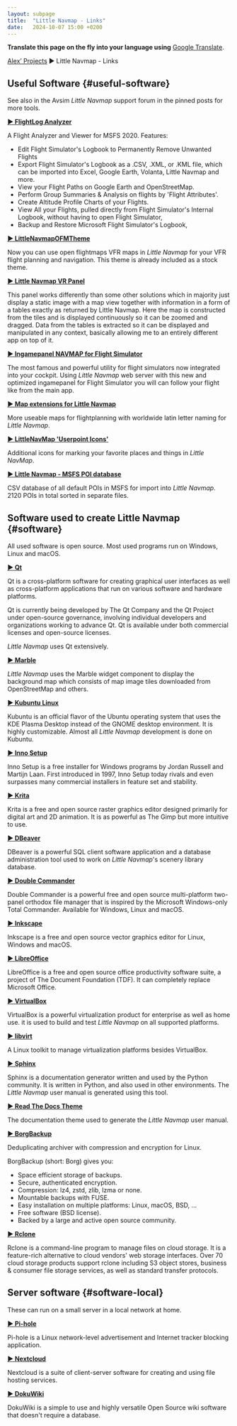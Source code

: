 ```yaml
---
layout: subpage
title:  "Little Navmap - Links"
date:   2024-10-07 15:00 +0200
---
```


**Translate this page on the fly into your language using** [Google Translate](https://translate.google.com/translate?sl=en&u=https%3A%2F%2Falbar965.github.io%2Flinks.html).

[Alex’ Projects](index.html) ► Little Navmap - Links

## Useful Software {#useful-software}

See also in the Avsim *Little Navmap* support forum in the pinned posts for more tools.

[**► FlightLog Analyzer**](https://flightloganalyzer.com/)

A Flight Analyzer and Viewer for MSFS 2020. Features:

* Edit Flight Simulator's Logbook to Permanently Remove Unwanted Flights
* Export Flight Simulator's Logbook as a .CSV, .XML, or .KML file, which can be imported into Excel, Google Earth, Volanta, Little Navmap and more.
* View your Flight Paths on Google Earth and OpenStreetMap.
* Perform Group Summaries & Analysis on flights by 'Flight Attributes'.
* Create Altitude Profile Charts of your Flights.
* View All your Flights, pulled directly from Flight Simulator's Internal Logbook, without having to open Flight Simulator,
* Backup and Restore Microsoft Flight Simulator's Logbook,

[**► LittleNavmapOFMTheme**](https://github.com/AmbitiousPilots/LittleNavmapOFMTheme)

Now you can use open flightmaps VFR maps in *Little Navmap* for your VFR flight planning and navigation. This theme is already included as a stock theme.

[**► Little Navmap VR Panel**](https://flightsim.to/file/43086/little-navmap-vr-panel)

This panel works differently than some other solutions which in majority just display a static image with a map view together with information in a form of a tables exactly as returned by Little Navmap. Here the map is constructed from the tiles and is displayed continuously so it can be zoomed and dragged. Data from the tables is extracted so it can be displayed and manipulated in any context, basically allowing me to an entirely different app on top of it.

[**► Ingamepanel NAVMAP for Flight Simulator**](https://flightsimulator.me/simulators/flight-simulator/panels/105-ingamepanel-navmap-for-flight-simulator)

The most famous and powerful utility for flight simulators now integrated into your cockpit.
Using *Little Navmap* web server with this new and optimized ingamepanel for Flight Simulator you will can follow your flight like from the main app.

[**► Map extensions for Little Navmap**](https://flightsim.to/file/6411/map-extensions-for-little-navmap-lnm)

More useable maps for flightplanning with worldwide latin letter naming for *Little Navmap*.

[**► LittleNavMap 'Userpoint Icons'**](https://flightsim.to/file/23181/littlenavmap-userpoint-icons)

Additional icons for marking your favorite places and things in *Little NavMap*.

[**► Little Navmap - MSFS POI database**](https://flightsim.to/file/81114/littlenavmap-msfs-poi-s)

CSV database of all default POIs in MSFS for import into *Little Navmap*. 2120 POIs in total sorted in separate files.

## Software used to create Little Navmap {#software}

All used software is open source. Most used programs run on Windows, Linux and macOS.

[**► Qt**](https://https://www.qt.io/)

Qt is a cross-platform software for creating graphical user interfaces as well as cross-platform applications that run on various software and hardware platforms.

Qt is currently being developed by The Qt Company and the Qt Project under open-source governance, involving individual developers and organizations working to advance Qt. Qt is available under both commercial licenses and open-source licenses.

*Little Navmap* uses Qt extensively.

[**► Marble**](https://marble.kde.org/)

*Little Navmap* uses the Marble widget component to display the background map which consists of map image tiles downloaded from OpenStreetMap and others.

[**► Kubuntu Linux**](https://kubuntu.org/)

Kubuntu is an official flavor of the Ubuntu operating system that uses the KDE Plasma Desktop
instead of the GNOME desktop environment. It is highly customizable. Almost all *Little Navmap* development is done on Kubuntu.

[**► Inno Setup**](https://jrsoftware.org/isinfo.php)

Inno Setup is a free installer for Windows programs by Jordan Russell and Martijn Laan. First introduced in 1997, Inno Setup today rivals and even surpasses many commercial installers in feature set and stability.

[**► Krita**](https://krita.org/)

Krita is a free and open source raster graphics editor designed primarily for digital art and 2D
animation. It is as powerful as The Gimp but more intuitive to use.

[**► DBeaver**](https://dbeaver.io/)

DBeaver is a powerful SQL client software application and a database administration tool used to
work on *Little Navmap*'s scenery library database.

[**► Double Commander**](https://doublecmd.sourceforge.io/)

Double Commander is a powerful free and open source multi-platform two-panel orthodox file manager that is
inspired by the Microsoft Windows-only Total Commander. Available for Windows, Linux and macOS.

[**► Inkscape**](https://inkscape.org/)

Inkscape is a free and open source vector graphics editor for Linux, Windows and macOS.

[**► LibreOffice**](https://www.libreoffice.org/)

LibreOffice is a free and open source office productivity software suite, a project of The Document
Foundation (TDF). It can completely replace Microsoft Office.

[**► VirtualBox**](https://www.virtualbox.org/)

VirtualBox is a powerful virtualization product for enterprise as well as home use. it is used to
build and test *Little Navmap* on all supported platforms.

[**► libvirt**](https://libvirt.org/)

A Linux toolkit to manage virtualization platforms besides VirtualBox.

[**► Sphinx**](https://www.sphinx-doc.org)

Sphinx is a documentation generator written and used by the Python community.
It is written in Python, and also used in other environments.
The *Little Navmap* user manual is generated using this tool.

[**► Read The Docs Theme**](https://github.com/rtfd/sphinx_rtd_theme/)

The documentation theme used to generate the *Little Navmap* user manual.

[**► BorgBackup**](https://www.borgbackup.org/)

Deduplicating archiver with compression and encryption for Linux.

BorgBackup (short: Borg) gives you:

- Space efficient storage of backups.
- Secure, authenticated encryption.
- Compression: lz4, zstd, zlib, lzma or none.
- Mountable backups with FUSE.
- Easy installation on multiple platforms: Linux, macOS, BSD, ...
- Free software (BSD license).
- Backed by a large and active open source community.

[**► Rclone**](https://rclone.org/)

Rclone is a command-line program to manage files on cloud storage. It is a feature-rich alternative to cloud vendors'
web storage interfaces. Over 70 cloud storage products support rclone including S3 object stores, business & consumer
file storage services, as well as standard transfer protocols.

## Server software {#software-local}

These can run on a small server in a local network at home.

[**► Pi-hole**](https://pi-hole.net/)

Pi-hole is a Linux network-level advertisement and Internet tracker blocking application.

[**► Nextcloud**](https://nextcloud.com/)

Nextcloud is a suite of client-server software for creating and using file hosting services.

[**► DokuWiki**](https://www.dokuwiki.org)

DokuWiki is a simple to use and highly versatile Open Source wiki software that doesn't require a database.
